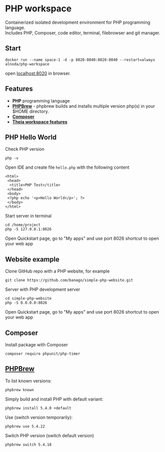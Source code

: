 # PHP workspace 

Containerized isolated development environment for PHP programming language.  
Includes PHP, Composer, code editor, terminal, filebrowser and git manager. 

## Start
 
```
docker run --name space-1 -d -p 8020-8040:8020-8040 --restart=always alnoda/php-workspace
```  

open [localhost:8020](http://localhost:8020) in browser.  

## Features

- **PHP** programming language
- [**PHPBrew**](https://github.com/phpbrew/phpbrew) - phpbrew builds and installs multiple version php(s) in your $HOME directory.
- [**Composer**](https://getcomposer.org/)
- [**Theia workspace features**](https://github.com/bluxmit/alnoda-workspaces/tree/main/workspaces/theia-workspace)


## PHP Hello World

Check PHP version

```
php -v
```

Open IDE and create file `hello.php` with the following content

```
<html>
 <head>
  <title>PHP Test</title>
 </head>
 <body>
 <?php echo '<p>Hello World</p>'; ?> 
 </body>
</html>
```

Start server in terminal 

```
cd /home/project
php -S 127.0.0.1:8026
```

Open Quickstart page, go to "My apps" and use port 8026 shortcut to open your web app


## Website example

Clone GitHub repo with a PHP website, for example

```
git clone https://github.com/banago/simple-php-website.git
```

Server with PHP development server

```
cd simple-php-website
php -S 0.0.0.0:8026
```

Open Quickstart page, go to "My apps" and use port 8026 shortcut to open your web app

## Composer

Install package with Composer

```
composer require phpunit/php-timer
```

## [PHPBrew](https://github.com/phpbrew/phpbrew)

To list known versions:

```
phpbrew known
```

Simply build and install PHP with default variant:

```
phpbrew install 5.4.0 +default
```

Use (switch version temporarily):

```
phpbrew use 5.4.22
```

Switch PHP version (switch default version)

```
phpbrew switch 5.4.18
```